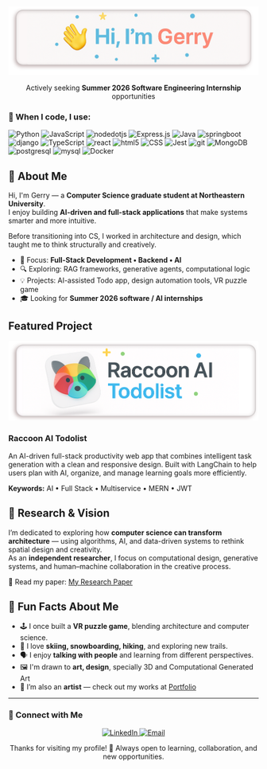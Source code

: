 ![Header](res/header.png)

<p align="center">Actively seeking <strong>Summer 2026 Software Engineering Internship</strong> opportunities</p>

### 🧩 When I code, I use:
<p>
  <img alt="Python" src="https://img.shields.io/badge/-Python-3776AB?style=flat-square&logo=Python&logoColor=white" />
  <img alt="JavaScript" src="https://img.shields.io/badge/-JavaScript-f7df1c?style=flat-square&logo=javascript&logoColor=black" />
  <img alt="nodedotjs" src="https://img.shields.io/badge/-Node.js-5FA04E?style=flat-square&logo=nodedotjs&logoColor=white" />
  <img alt="Express.js" src="https://img.shields.io/badge/-Express.js-87cf30?style=flat-square&logoColor=white" />
  <img alt="Java" src="https://img.shields.io/badge/-Java-f3951f?style=flat-square&logoColor=black" />
  <img alt="springboot" src="https://img.shields.io/badge/-Spring Boot-6DB33F?style=flat-square&logo=springboot&logoColor=white" />
  <img alt="django" src="https://img.shields.io/badge/-Django-092E20?style=flat-square&logo=django&logoColor=white" />
  <img alt="TypeScript" src="https://img.shields.io/badge/-TypeScript-007ACC?style=flat-square&logo=typescript&logoColor=white" />
  <img alt="react" src="https://img.shields.io/badge/-React.js-61DAFB?style=flat-square&logo=react&logoColor=black" />
  <img alt="html5" src="https://img.shields.io/badge/-HTML5-E34F26?style=flat-square&logo=html5&logoColor=white" />
  <img alt="CSS" src="https://img.shields.io/badge/-CSS-663399?style=flat-square&logo=css&logoColor=white" />
  <img alt="Jest" src="https://img.shields.io/badge/-jest-be3d19?style=flat-square&logo=jest&logoColor=white" />
  <img alt="git" src="https://img.shields.io/badge/-Git-F05032?style=flat-square&logo=git&logoColor=white" />
  <img alt="MongoDB" src="https://img.shields.io/badge/-MongoDB-13aa52?style=flat-square&logo=mongodb&logoColor=white" />
  <img alt="postgresql" src="https://img.shields.io/badge/-PostgreSQL-4169E1?style=flat-square&logo=PostgreSql&logoColor=white" />
  <img alt="mysql" src="https://img.shields.io/badge/-MySQL-4479A1?style=flat-square&logo=mysql&logoColor=white" />
  <img alt="Docker" src="https://img.shields.io/badge/-Docker-2496ED?style=flat-square&logo=docker&logoColor=white" />
</p>

## 🧭 About Me

Hi, I'm Gerry — a **Computer Science graduate student at Northeastern University**.  
I enjoy building **AI-driven and full-stack applications** that make systems smarter and more intuitive.  

Before transitioning into CS, I worked in architecture and design, which taught me to think structurally and creatively.

- 🎯 Focus: **Full-Stack Development • Backend • AI**  
- 🔍 Exploring: RAG frameworks, generative agents, computational logic  
- 💡 Projects: AI-assisted Todo app, design automation tools, VR puzzle game  
- 🎓 Looking for **Summer 2026 software / AI internships**  

## Featured Project
![Raccoon AI Todolist](res/project_banner/raccoon.png)
### Raccoon AI Todolist
An AI-driven full-stack productivity web app that combines intelligent task generation with a clean and responsive design. Built with LangChain to help users plan with AI, organize, and manage learning goals more efficiently.  

**Keywords:** AI • Full Stack • Multiservice • MERN • JWT



## 🧠 Research & Vision

I’m dedicated to exploring how **computer science can transform architecture** — using algorithms, AI, and data-driven systems to rethink spatial design and creativity.  
As an **independent researcher**, I focus on computational design, generative systems, and human–machine collaboration in the creative process.  

📄 Read my paper: [My Research Paper](https://doi.org/10.1016/j.jobe.2024.111621)

## 🎨 Fun Facts About Me

- 🕹️ I once built a **VR puzzle game**, blending architecture and computer science.  
- 🎿 I love **skiing, snowboarding, hiking**, and exploring new trails.  
- 🗣️ I enjoy **talking with people** and learning from different perspectives.  
- 🖼️ I'm drawn to **art, design**, specially 3D and Computational Generated Art  
- 🎨 I’m also an **artist** — check out my works at [Portfolio](https://gerrytao.com/)

---

### 🤝 Connect with Me
<p align="center">
  <a href="https://www.linkedin.com/in/taoguanyu/">
    <img alt="LinkedIn" src="https://img.shields.io/badge/-LinkedIn-0A66C2?style=flat-square&logo=linkedin&logoColor=white" />
  </a>
  <a href="mailto:gerry.tao@outlook.com">
    <img alt="Email" src="https://img.shields.io/badge/-Email-D14836?style=flat-square&logo=gmail&logoColor=white" />
  </a>
</p>

<p align="center">
  Thanks for visiting my profile! 👋  
  Always open to learning, collaboration, and new opportunities.
</p>